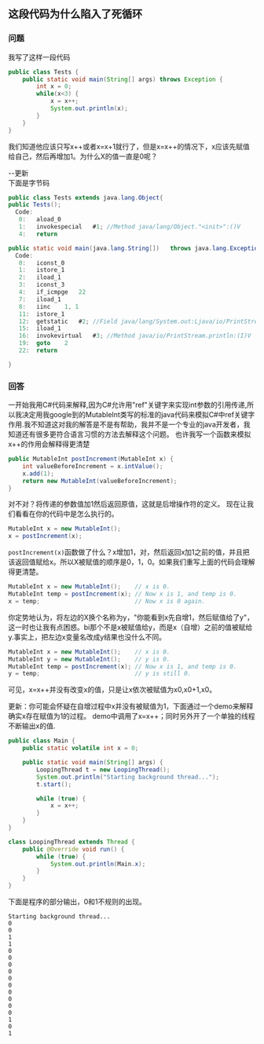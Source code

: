 ## 这段代码为什么陷入了死循环

### 问题
我写了这样一段代码

```java
public class Tests {
    public static void main(String[] args) throws Exception {
        int x = 0;
        while(x<3) {
            x = x++;
            System.out.println(x);
        }
    }
} 
```

我们知道他应该只写x++或者x=x+1就行了，但是x=x++的情况下，x应该先赋值给自己，然后再增加1。为什么X的值一直是0呢？

--更新
</br>下面是字节码

```java
public class Tests extends java.lang.Object{
public Tests();
  Code:
   0:   aload_0
   1:   invokespecial   #1; //Method java/lang/Object."<init>":()V
   4:   return

public static void main(java.lang.String[])   throws java.lang.Exception;
  Code:
   0:   iconst_0
   1:   istore_1
   2:   iload_1
   3:   iconst_3
   4:   if_icmpge   22
   7:   iload_1
   8:   iinc    1, 1
   11:  istore_1
   12:  getstatic   #2; //Field java/lang/System.out:Ljava/io/PrintStream;
   15:  iload_1
   16:  invokevirtual   #3; //Method java/io/PrintStream.println:(I)V
   19:  goto    2
   22:  return

}
```


### 回答

一开始我用C#代码来解释,因为C#允许用"ref"关键字来实现int参数的引用传递,所以我决定用我google到的MutableInt类写的标准的java代码来模拟C#中ref关键字作用.我不知道这对我的解答是不是有帮助，我并不是一个专业的java开发者，我知道还有很多更符合语言习惯的方法去解释这个问题。
也许我写一个函数来模拟x++的作用会解释得更清楚

```java
public MutableInt postIncrement(MutableInt x) {
    int valueBeforeIncrement = x.intValue();
    x.add(1);
    return new MutableInt(valueBeforeIncrement);
}
```

对不对？将传递的参数值加1然后返回原值，这就是后增操作符的定义。
现在让我们看看在你的代码中是怎么执行的。

```java
MutableInt x = new MutableInt();
x = postIncrement(x);
```

`postIncrement(x)`函数做了什么？x增加1，对，然后返回x加1之前的值，并且把该返回值赋给x。所以X被赋值的顺序是0，1，0。如果我们重写上面的代码会理解得更清楚。

```java
MutableInt x = new MutableInt();    // x is 0.
MutableInt temp = postIncrement(x); // Now x is 1, and temp is 0.
x = temp;                           // Now x is 0 again.
```

你定势地认为，将左边的X换个名称为y，"你能看到x先自增1，然后赋值给了y"，这一时也让我有点困惑。bi那个不是x被赋值给y，而是x（自增）之前的值被赋给y.事实上，把左边x变量名改成y结果也没什么不同。

```java
MutableInt x = new MutableInt();    // x is 0.
MutableInt y = new MutableInt();    // y is 0.
MutableInt temp = postIncrement(x); // Now x is 1, and temp is 0.
y = temp;                           // y is still 0.
```

可见，x=x++并没有改变x的值，只是让x依次被赋值为x0,x0+1,x0。

更新：你可能会怀疑在自增过程中x并没有被赋值为1，下面通过一个demo来解释确实x存在赋值为1的过程。
demo中调用了x=x++；同时另外开了一个单独的线程不断输出x的值.

```java
public class Main {
    public static volatile int x = 0;

    public static void main(String[] args) {
        LoopingThread t = new LoopingThread();
        System.out.println("Starting background thread...");
        t.start();

        while (true) {
            x = x++;
        }
    }
}

class LoopingThread extends Thread {
    public @Override void run() {
        while (true) {
            System.out.println(Main.x);
        }
    }
}
```

下面是程序的部分输出，0和1不规则的出现。

```
Starting background thread...
0
0
1
1
0
0
0
0
0
0
0
0
0
0
1
0
1
```


 